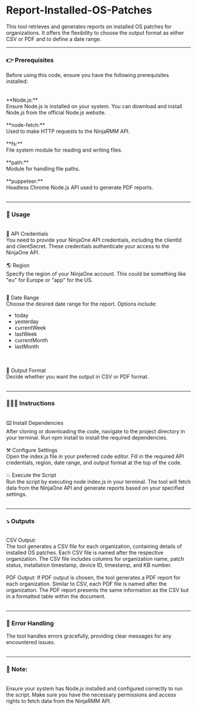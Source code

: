 # Report-Installed-OS-Patches
This tool retrieves and generates reports on installed OS patches for organizations. It offers the flexibility to choose the output format as either CSV or PDF and to define a date range.

----------------------------------------------------------------------

<h3>👉 Prerequisites </h3>
Before using this code, ensure you have the following prerequisites installed:
</br>
</br>
</br>
**Node.js:** </br>
Ensure Node.js is installed on your system. You can download and install Node.js from the official Node.js website.
</br></br>
**node-fetch:** </br> Used to make HTTP requests to the NinjaRMM API.
</br></br>
**fs:** </br>
File system module for reading and writing files.
</br></br>
**path:** </br>
Module for handling file paths.
</br></br>
**puppeteer:** </br>
Headless Chrome Node.js API used to generate PDF reports.
</br></br>

----------------------------------------------------------------------

<h3>🚀 Usage</h3>
</br>
🔑 API Credentials <br>
You need to provide your NinjaOne API credentials, including the clientId and clientSecret. These credentials authenticate your access to the NinjaOne API.
</br></br>
🌎 Region <br>
Specify the region of your NinjaOne account. This could be something like "eu" for Europe or "app" for the US.
</br></br>

📅 Date Range <br>
Choose the desired date range for the report. Options include:
- today
- yesterday
- currentWeek
- lastWeek
- currentMonth
- lastMonth

</br></br>
💾 Output Format <br>
Decide whether you want the output in CSV or PDF format.
</br></br>

----------------------------------------------------------------------

<h3>👩🏽‍🏫 Instructions</h3>
</br>
⌨️ Install Dependencies</br>
After cloning or downloading the code, navigate to the project directory in your terminal.
Run npm install to install the required dependencies.
</br></br>
⚒️ Configure Settings </br>
Open the index.js file in your preferred code editor.
Fill in the required API credentials, region, date range, and output format at the top of the code.
</br></br>
💥 Execute the Script </br>
Run the script by executing node index.js in your terminal.
The tool will fetch data from the NinjaOne API and generate reports based on your specified settings.
</br></br>

----------------------------------------------------------------------

<h3>⤵️ Outputs</h3>
</br>
CSV Output:</br> 
The tool generates a CSV file for each organization, containing details of installed OS patches.
Each CSV file is named after the respective organization.
The CSV file includes columns for organization name, patch status, installation timestamp, device ID, timestamp, and KB number.
</br></br>
PDF Output: If PDF output is chosen, the tool generates a PDF report for each organization.
Similar to CSV, each PDF file is named after the organization.
The PDF report presents the same information as the CSV but in a formatted table within the document.
</br></br>

----------------------------------------------------------------------

<h3>🤖 Error Handling</h3>
The tool handles errors gracefully, providing clear messages for any encountered issues.
</br></br>

----------------------------------------------------------------------

<h3>📝 Note:</h3>
</br>
Ensure your system has Node.js installed and configured correctly to run the script.
Make sure you have the necessary permissions and access rights to fetch data from the NinjaRMM API.
